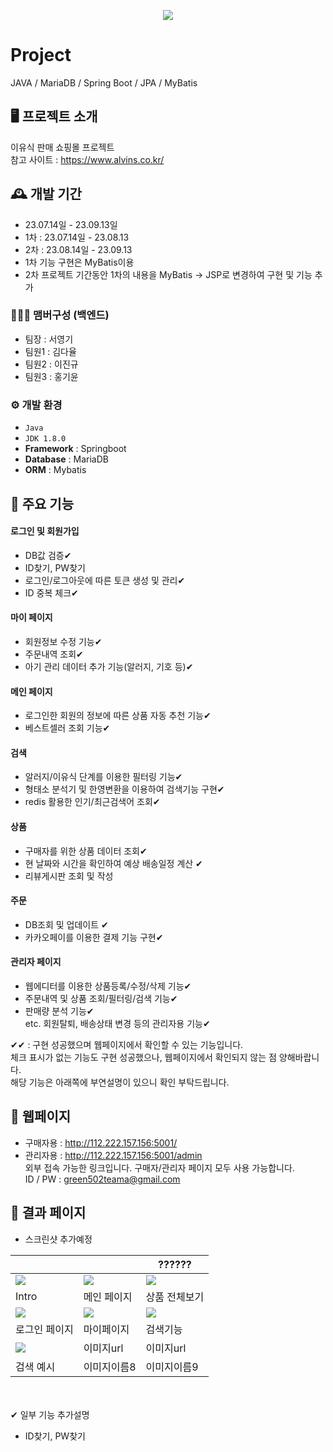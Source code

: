 <p align="center">
  <img src="https://github.com/youngkiSeo/babymeal/assets/132994346/416253d6-efc0-4c12-b417-6f049dc35b4b">
</p>

# Project
JAVA / MariaDB / Spring Boot / JPA / MyBatis

## 🖥️ 프로젝트 소개
이유식 판매 쇼핑몰 프로젝트 <br>
참고 사이트 : https://www.alvins.co.kr/

## 🕰️ 개발 기간
* 23.07.14일 - 23.09.13일 
* 1차 : 23.07.14일 - 23.08.13
* 2차 : 23.08.14일 - 23.09.13 <br>
* 1차 기능 구현은 MyBatis이용
* 2차 프로젝트 기간동안 1차의 내용을 MyBatis -> JSP로 변경하여 구현 및 기능 추가

### 🧑‍🤝‍🧑 맴버구성 (백엔드)
- 팀장  : 서영기
- 팀원1 : 김다율
- 팀원2 : 이진규
- 팀원3 : 홍기윤

### ⚙️ 개발 환경
- `Java`
- `JDK 1.8.0`
- **Framework** : Springboot
- **Database** : MariaDB
- **ORM** : Mybatis

## 📌 주요 기능
#### 로그인 및 회원가입 
- DB값 검증✔
- ID찾기, PW찾기 
- 로그인/로그아웃에 따른 토큰 생성 및 관리✔
- ID 중복 체크✔

#### 마이 페이지
- 회원정보 수정 기능✔
- 주문내역 조회✔
- 아기 관리 데이터 추가 기능(알러지, 기호 등)✔

#### 메인 페이지
- 로그인한 회원의 정보에 따른 상품 자동 추천 기능✔
- 베스트셀러 조회 기능✔

#### 검색
- 알러지/이유식 단계를 이용한 필터링 기능✔
- 형태소 분석기 및 한영변환을 이용하여 검색기능 구현✔
- redis 활용한 인기/최근검색어 조회✔

#### 상품
- 구매자를 위한 상품 데이터 조회✔
- 현 날짜와 시간을 확인하여 예상 배송일정 계산 ✔
- 리뷰게시판 조회 및 작성

#### 주문
- DB조회 및 업데이트 ✔
- 카카오페이를 이용한 결제 기능 구현✔

#### 관리자 페이지
- 웹에디터를 이용한 상품등록/수정/삭제 기능✔
- 주문내역 및 상품 조회/필터링/검색 기능✔
- 판매량 분석 기능✔ <br>
etc. 회원탈퇴, 배송상태 변경 등의 관리자용 기능✔

✔✔ : 구현 성공했으며 웹페이지에서 확인할 수 있는 기능입니다. <br>
체크 표시가 없는 기능도 구현 성공했으나, 웹페이지에서 확인되지 않는 점 양해바랍니다. <br>
해당 기능은 아래쪽에 부연설명이 있으니 확인 부탁드립니다.




## 📌 웹페이지
* 구매자용 : http://112.222.157.156:5001/ <br>
* 관리자용 : http://112.222.157.156:5001/admin <br>
외부 접속 가능한 링크입니다. 구매자/관리자 페이지 모두 사용 가능합니다. <br>
ID / PW : green502teama@gmail.com 



## 📌 결과 페이지
* 스크린샷 추가예정

|                                                                                                      |                                                                                                          | ??????                                                                                                   |
|----------------------------------------------------------------------------------------------------------|----------------------------------------------------------------------------------------------------------|----------------------------------------------------------------------------------------------------------|
| <img src="https://github.com/youngkiSeo/babymeal/assets/132994346/416253d6-efc0-4c12-b417-6f049dc35b4b"> | <img src="https://github.com/youngkiSeo/babymeal/assets/132994346/2606b755-84dc-442a-bbe4-31d5c5ca1dee"> | <img src="https://github.com/youngkiSeo/babymeal/assets/132994346/153f1d8d-ded6-4543-b311-fd41b27f64bf"> |
| Intro                                                                                                    | 메인 페이지                                                                                                   | 상품 전체보기                                                                                                  |
| <img src="https://github.com/youngkiSeo/babymeal/assets/132994346/98951ae4-86d1-483f-904a-4c20bc6cfc91"> | <img src="https://github.com/youngkiSeo/babymeal/assets/132994346/048e1236-d271-43bd-b30a-a50460b97b63"> | <img src="https://github.com/youngkiSeo/babymeal/assets/132994346/97e82501-5cbd-4f39-b876-c09694d2bc07"> |
| 로그인 페이지                                                                                                  | 마이페이지                                                                                                    | 검색기능                                                                                                     |
| <img src="https://github.com/youngkiSeo/babymeal/assets/132994346/d2bd275b-47cb-47ed-b230-54ebbf839fc3"> | 이미지url                                                                                                   | 이미지url                                                                                      |
| 검색 예시                                                                                             | 이미지이름8                                                                                                   | 이미지이름9                                                                                                   |


<br>
<br>
✔ 일부 기능 추가설명 

- ID찾기, PW찾기 
